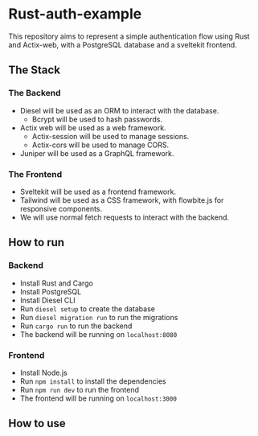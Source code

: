 # Rust-auth-example
This repository aims to represent a simple authentication flow using Rust and Actix-web, with a PostgreSQL database and a sveltekit frontend. 


## The Stack
### The Backend
 - Diesel will be used as an ORM to interact with the database.
    - Bcrypt will be used to hash passwords.
 - Actix web will be used as a web framework.
    - Actix-session will be used to manage sessions.
    - Actix-cors will be used to manage CORS.
 - Juniper will be used as a GraphQL framework.
 

### The Frontend
 - Sveltekit will be used as a frontend framework.
 - Tailwind will be used as a CSS framework, with flowbite.js for responsive components.
 - We will use normal fetch requests to interact with the backend.


## How to run
### Backend
 - Install Rust and Cargo
 - Install PostgreSQL
 - Install Diesel CLI
 - Run `diesel setup` to create the database
 - Run `diesel migration run` to run the migrations
 - Run `cargo run` to run the backend
 - The backend will be running on `localhost:8080`

### Frontend
 - Install Node.js
 - Run `npm install` to install the dependencies
 - Run `npm run dev` to run the frontend
 - The frontend will be running on `localhost:3000`

## How to use
